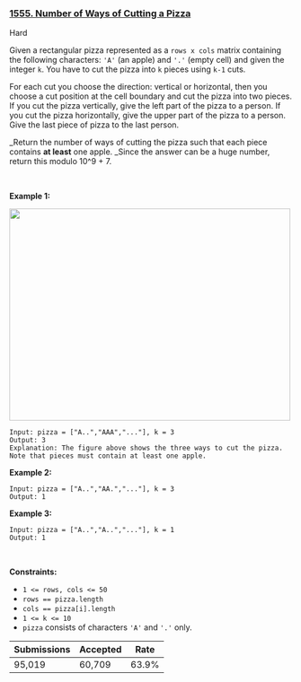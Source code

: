 ### [1555. Number of Ways of Cutting a Pizza](https://leetcode.com/problems/number-of-ways-of-cutting-a-pizza/)

Hard

Given a rectangular pizza represented as a `` rows x cols `` matrix containing the following characters: `` 'A' `` (an apple) and `` '.' `` (empty cell) and given the integer `` k ``. You have to cut the pizza into `` k `` pieces using `` k-1 `` cuts. 

For each cut you choose the direction: vertical or horizontal, then you choose a cut position at the cell boundary and cut the pizza into two pieces. If you cut the pizza vertically, give the left part of the pizza to a person. If you cut the pizza horizontally, give the upper part of the pizza to a person. Give the last piece of pizza to the last person.

_Return the number of ways of cutting the pizza such that each piece contains __at least__ one apple. _Since the answer can be a huge number, return this modulo 10^9 + 7.

 

<strong class="example">Example 1:</strong>

<strong><img alt="" src="https://assets.leetcode.com/uploads/2020/04/23/ways_to_cut_apple_1.png" style="width: 500px; height: 378px;"/></strong>

```
Input: pizza = ["A..","AAA","..."], k = 3
Output: 3 
Explanation: The figure above shows the three ways to cut the pizza. Note that pieces must contain at least one apple.
```

<strong class="example">Example 2:</strong>

```
Input: pizza = ["A..","AA.","..."], k = 3
Output: 1
```

<strong class="example">Example 3:</strong>

```
Input: pizza = ["A..","A..","..."], k = 1
Output: 1
```

 

__Constraints:__

*   `` 1 <= rows, cols <= 50 ``
*   `` rows == pizza.length ``
*   `` cols == pizza[i].length ``
*   `` 1 <= k <= 10 ``
*   `` pizza `` consists of characters `` 'A' `` and `` '.' `` only.

| Submissions    | Accepted     | Rate   |
| -------------- | ------------ | ------ |
| 95,019 | 60,709 | 63.9% |